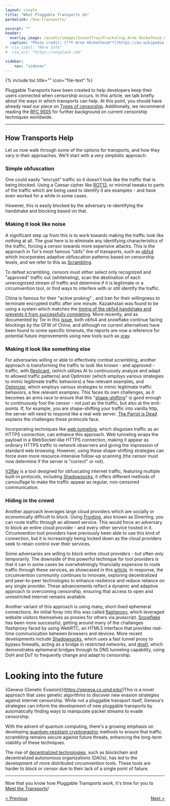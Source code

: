 ```yaml
---
layout: single
title: "What Pluggable Transports do"
permalink: /how-transports/

excerpt: ""
header:
  overlay_image: /assets/images/SunsetTrainTracksCrop_Arne Hückelheim_notify_wikimedia.JPG
  caption: "Photo credit: [**© Arne Hückelheim**](https://en.wikipedia.org/wiki/User:Knipptang)"
#  cta_label: "More Info"
#  cta_url: "https://unsplash.com"

sidebar:
    nav: "sidenav"
---
```


{% include toc title="" icon="file-text" %}

Pluggable Transports have been created to help developers keep their users connected when censorship occurs. In this article, we talk briefly about the ways in which transports can help. At this point, you should have already read our piece on [Types of censorship](/how/). Additionally, we recommend reading the [RFC 9505](https://datatracker.ietf.org/doc/rfc9505) for further background on current censorship techniques worldwide.

----------

## How Transports Help

Let us now walk through some of the options for transports, and how they vary in their approaches.  We'll start with a very simplistic approach:

### Simple obfuscation

One could easily "encrypt" traffic so it doesn’t look like the traffic that is being blocked. Using a Caesar cipher like [ROT13](https://en.wikipedia.org/wiki/ROT13), or minimal tweaks to parts of the traffic which are being used to identify it are examples - and have even worked for a while in some cases.

However, this is easily blocked by the adversary re-identifying the handshake and blocking based on that.

### Making it look like noise

A significant step up from this is to work towards making the traffic look like nothing at all. The goal here is to eliminate any identifying characteristics of the traffic, forcing a censor towards more expensive attacks.  This is the approach in Tor's most famous "obfs" line of transports, such as [obfs4](https://software.pluggabletransports.info/obfs4) which incorporates adaptive obfuscation patterns based on censorship levels, and we refer to this as [Scrambling](/transports/#scrambling).

To defeat scrambling, censors must either select only recognized and "approved" traffic out (whitelisting), scan the destination of each unrecognized stream of traffic and determine if it is legitimate or a circumvention tool, or find ways to interfere with or still identify the traffic.

China is famous for their "active probing" , and Iran for their willingness to terminate encrypted traffic after one minute. Kazakhstan was found to be using a system which matches the [timing of the obfs4 handshake and prevents it from successfully completing](https://bugs.torproject.org/20348). More recently, and as documented by Tor in this [issue](https://gitlab.torproject.org/tpo/applications/tor-browser/-/issues/41870), both obfs4 and snowflake continue facing blockings by the GFW of China, and although no current alternatives have been found to some specific timeouts, the reports are now a reference for potential future improvements using new tools such as [xray](https://cscot.pages.dev/2023/07/02/xray-reality-h2).

### Making it look like something else

For adversaries willing or able to effectively combat scrambling, another approach is transforming the traffic to look like known - and approved - traffic, with [Replicant](https://software.pluggabletransports.info/replicant), (which utilizes AI to continuously analyze and adapt to allowed traffic patterns) and Optimizer (which employs various strategies to mimic legitimate traffic behaviors) a few relevant examples, and [Optimizer](https://software.pluggabletransports.info/optimizer), which employs various strategies to mimic legitimate traffic behaviors, a few relevant examples. This faces its own challenges, as it becomes an arms race to ensure that this "[shape-shifting](/transports/#shape-shifting)" is good enough to continuously fool the censor - not just as the traffic, but also at the end-points.  If, for example, you are shape-shifting your traffic into vanilla http, the server will need to respond like a real web server. [The Parrot is Dead](https://www.cs.utexas.edu/~shmat/shmat_oak13parrot.pdf) explains the challenges these protocols face.

Incorporating techniques like [web tunneling](https://blog.torproject.org/introducing-webtunnel-evading-censorship-by-hiding-in-plain-sight/), which disguises traffic as an HTTPS connection, can enhance this approach. Web tunneling wraps the payload in a WebSocket-like HTTPS connection, making it appear as ordinary HTTPS traffic to network observers and giving the impression of standard web browsing. However, using these shape-shifting strategies can force even more resource-intensive follow-up scanning (the censor must now determine if the server is "correct" or not).

[V2Ray](https://www.v2ray.com/en/) is a tool designed for obfuscating internet traffic, featuring multiple built-in protocols, including [Shadowsocks](https://www.shadowsocks.org/), it offers different methods of camouflage to make the traffic appear as regular, non-censored communication.

 
### Hiding in the crowd

Another approach leverages large cloud providers which are socially or economically difficult to block.  Using [Fronting](/transports/#fronting), also known as Diverting, you can route traffic through an allowed service.  This would force an adversary to block an entire cloud provider - and every other service hosted in it. Circumvention tool providers have previously been able to use this kind of connection, but it is increasingly being locked down as the cloud providers seek to retain control over their services.

Some adversaries are willing to block entire cloud providers - but often only temporarily. The downside of this powerful technique for tool providers is that it can in some cases be overwhelmingly financially expensive to route traffic through these services, as showcased in this [article](https://www.sentinelone.com/blog/privacy-2019-tor-meek-rise-fall-domain-fronting/). In response, the circumvention community continues to innovate, exploring decentralized and peer-to-peer technologies to enhance resilience and reduce reliance on any single provider. These advancements reflect a dynamic and adaptive approach to overcoming censorship, ensuring that access to open and unrestricted internet remains available.

Another variant of this approach is using many, short-lived ephemeral connections.  An initial foray into this was called [flashproxy](https://crypto.stanford.edu/flashproxy/ ), which leveraged website visitors themselves as proxies for others via javascript.  [Snowflake](https://github.com/keroserene/snowflake) has been more successful, getting around many of the challenges flashproxy faced by using WebRTC, an HTML5 interface that provides real-time communication between browsers and devices. More recent developments include [Shadowsocks](https://software.pluggabletransports.info/shadowsocks), which uses a fast tunnel proxy to bypass firewalls, acting as a bridge in restricted networks, and [dnstt](https://software.pluggabletransports.info/dnstt), which demonstrates ephemeral bridges through its DNS tunneling capability, using DoH and DoT to frequently change and adapt to censorship.

Looking into the future
=======================

{Geneva (Genetic Evasion)}(https://geneva.cs.umd.edu/)This is a novel approach that uses genetic algorithms to discover new evasion strategies against internet censorship. While not a pluggable transport itself, Geneva's strategies can inform the development of new pluggable transports by automatically finding ways to manipulate packet streams to evade censorship.

With the advent of quantum computing, there's a growing emphasis on developing [quantum-resistant cryptographic](https://www.nist.gov/news-events/news/2022/07/nist-announces-first-four-quantum-resistant-cryptographic-algorithms) methods to ensure that traffic scrambling remains secure against future threats, enhancing the long-term viability of these techniques.

The rise of [decentralized technologies](https://cointelegraph.com/learn/types-of-daos), such as blockchain and decentralized autonomous organizations (DAOs), has led to the development of more distributed circumvention tools. These tools are harder to block or censor due to their lack of a single point of failure.

----------

Now that you know how Pluggable Transports work, it's time for you to [Meet the Transports](/transports/)!

<p style="text-align:left;"><a href="/how/">&lt; Previous</a>
<span style="float:right;"><a href="/transports/">Next &gt;</a></span>
</p>
